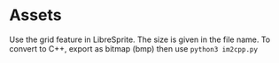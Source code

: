 # Assets

Use the grid feature in LibreSprite.
The size is given in the file name.
To convert to C++, export as bitmap (bmp) then use `python3 im2cpp.py`